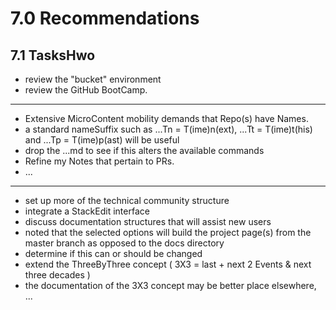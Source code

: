 # 7.0 Recommendations

## 7.1 TasksHwo

* review the "bucket" environment
* review the GitHub BootCamp.

<hr>

* Extensive MicroContent mobility demands that Repo(s) have Names.
* a standard nameSuffix such as ...Tn = T(ime)n(ext), ...Tt = T(ime)t(his) and ...Tp = T(ime)p(ast) will be useful
* drop the ...md to see if this alters the available commands
* Refine my Notes that pertain to PRs.
* ...

<hr>

* set up more of the technical community structure
* integrate a StackEdit interface
* discuss documentation structures that will assist new users
* noted that the selected options will build the project page(s) from the master branch as opposed to the docs directory
* determine if this can or should be changed
* extend the ThreeByThree concept ( 3X3 = last + next 2 Events & next three decades )
* the documentation of the 3X3 concept may be better place elsewhere,
...
